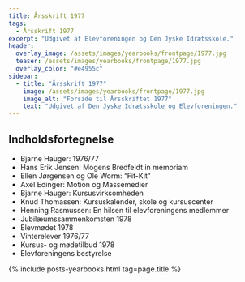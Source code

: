```yaml
---
title: Årsskrift 1977
tags:
  - Årsskrift 1977
excerpt: "Udgivet af Elevforeningen og Den Jyske Idrætsskole."
header:
  overlay_image: /assets/images/yearbooks/frontpage/1977.jpg
  teaser: /assets/images/yearbooks/frontpage/1977.jpg
  overlay_color: "#e4955c"
sidebar:
  - title: "Årsskrift 1977"
    image: /assets/images/yearbooks/frontpage/1977.jpg
    image_alt: "Forside til Årsskriftet 1977"
    text: "Udgivet af Den Jyske Idrætsskole og Elevforeningen."
---
```


## Indholdsfortegnelse

- Bjarne Hauger: 1976/77
- Hans Erik Jensen: Mogens Bredfeldt in memoriam
- Ellen Jørgensen og Ole Worm: “Fit-Kit”
- Axel Edinger: Motion og Massemedier
- Bjarne Hauger: Kursusvirksomheden
- Knud Thomassen: Kursuskalender, skole og kursuscenter
- Henning Rasmussen: En hilsen til elevforeningens medlemmer
- Jubilæumssammenkomsten 1978
- Elevmødet 1978
- Vinterelever 1976/77
- Kursus- og mødetilbud 1978
- Elevforeningens bestyrelse

{% include posts-yearbooks.html tag=page.title %}
